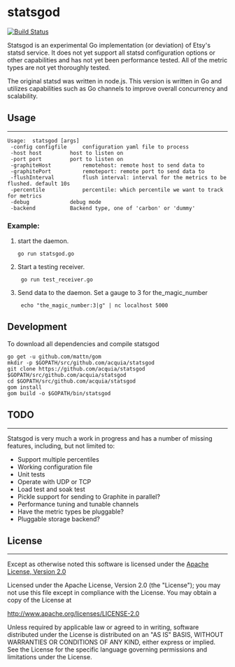 statsgod
========

[![Build Status](https://travis-ci.org/acquia/statsgod.svg?branch=master)](https://travis-ci.org/acquia/statsgod)

Statsgod is an experimental Go implementation (or deviation) of Etsy's statsd service.  It does not yet support all statsd configuration options or other capabilities and has not yet been performance tested. All of the metric types are not yet thoroughly tested.

The original statsd was written in node.js. This version is written in Go and utilizes capabilities such as Go channels to improve overall concurrency and scalability.


## Usage
---
```
Usage:  statsgod [args]
 -config configfile		configuration yaml file to process
 -host host			host to listen on
 -port port			port to listen on
 -graphiteHost 			remotehost: remote host to send data to
 -graphitePort 			remoteport: remote port to send data to
 -flushInterval 		flush interval: interval for the metrics to be flushed. default 10s
 -percentile 			percentile: which percentile we want to track for metrics
 -debug 			debug mode
 -backend 			Backend type, one of 'carbon' or 'dummy'
```

### Example:
1.  start the daemon.
	
		go run statsgod.go

2. Start a testing receiver.

		go run test_receiver.go

3. Send data to the daemon. Set a gauge to 3 for the_magic_number

		echo "the_magic_number:3|g" | nc localhost 5000


## Development
To download all dependencies and compile statsgod

	go get -u github.com/mattn/gom
	mkdir -p $GOPATH/src/github.com/acquia/statsgod
	git clone https://github.com/acquia/statsgod $GOPATH/src/github.com/acquia/statsgod
	cd $GOPATH/src/github.com/acquia/statsgod
	gom install
	gom build -o $GOPATH/bin/statsgod


## TODO
---
Statsgod is very much a work in progress and has a number of missing features, including, but not limited to:

* Support multiple percentiles
* Working configuration file
* Unit tests
* Operate with UDP or TCP
* Load test and soak test
* Pickle support for sending to Graphite in parallel?
* Performance tuning and tunable channels
* Have the metric types be pluggable?
* Pluggable storage backend?

## License
---
Except as otherwise noted this software is licensed under the [Apache License, Version 2.0](http://www.apache.org/licenses/LICENSE-2.0.html)

Licensed under the Apache License, Version 2.0 (the "License");
you may not use this file except in compliance with the License.
You may obtain a copy of the License at

  http://www.apache.org/licenses/LICENSE-2.0

Unless required by applicable law or agreed to in writing, software
distributed under the License is distributed on an "AS IS" BASIS,
WITHOUT WARRANTIES OR CONDITIONS OF ANY KIND, either express or implied.
See the License for the specific language governing permissions and
limitations under the License.
